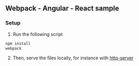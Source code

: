 ## Webpack - Angular - React sample

### Setup

1. Run the following script

  ```javascript
  npm install
  webpack
  ```

2. Then, serve the files locally, for instance with [http-server](https://www.npmjs.com/package/http-server)